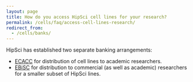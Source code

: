 ```yaml
---
layout: page
title: How do you access HipSci cell lines for your research?
permalink: /cells/faq/access-cell-lines-research/
redirect_from:
  - /cells/banks/
---
```


HipSci has established two separate banking arrangements:

* [ECACC](https://www.phe-culturecollections.org.uk/products/celllines/ipsc/search.jsp?&dosearch=true&IPSC_CellLineSuppliedBy_FACET=SGlwU2Np) for distribution of cell lines to academic researchers.
* [EBiSC](https://www.phe-culturecollections.org.uk/products/celllines/ipsc/search.jsp?&dosearch=true&IPSC_CellLineSuppliedBy_FACET=RUJpU0M&IPSC_Depositor_FACET=V2VsbGNvbWUgVHJ1c3QgU2FuZ2VyIEluc3RpdHV0ZQ) for distribution to commercial (as well as academic) researchers for a smaller subset of HipSci lines.

